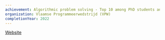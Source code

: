 ```yaml
---
achievement: Algorithmic problem solving - Top 10 among PhD students and professionals in the industry
organization: Vlaamse Programmeerwedstrijd (VPW)
completionYear: 2022
---
```


[Website](https://www.vlaamseprogrammeerwedstrijd.be)
